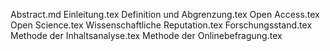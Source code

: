 Abstract.md
Einleitung.tex
Definition und Abgrenzung.tex
Open Access.tex
Open Science.tex
Wissenschaftliche Reputation.tex
Forschungsstand.tex
Methode der Inhaltsanalyse.tex
Methode der Onlinebefragung.tex
